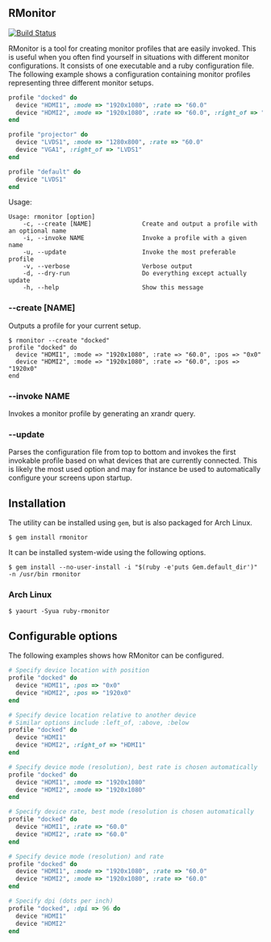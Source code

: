 ## RMonitor

[![Build Status](https://travis-ci.org/badeball/rmonitor.png)](https://travis-ci.org/badeball/rmonitor)

RMonitor is a tool for creating monitor profiles that are easily invoked. This
is useful when you often find yourself in situations with different monitor
configurations. It consists of one executable and a ruby configuration file.
The following example shows a configuration containing monitor profiles
representing three different monitor setups.

```ruby
profile "docked" do
  device "HDMI1", :mode => "1920x1080", :rate => "60.0"
  device "HDMI2", :mode => "1920x1080", :rate => "60.0", :right_of => "HDMI1"
end

profile "projector" do
  device "LVDS1", :mode => "1280x800", :rate => "60.0"
  device "VGA1", :right_of => "LVDS1"
end

profile "default" do
  device "LVDS1"
end
```

Usage:

```
Usage: rmonitor [option]
    -c, --create [NAME]              Create and output a profile with an optional name
    -i, --invoke NAME                Invoke a profile with a given name
    -u, --update                     Invoke the most preferable profile
    -v, --verbose                    Verbose output
    -d, --dry-run                    Do everything except actually update
    -h, --help                       Show this message
```

### --create [NAME]

Outputs a profile for your current setup.

```
$ rmonitor --create "docked"
profile "docked" do
  device "HDMI1", :mode => "1920x1080", :rate => "60.0", :pos => "0x0"
  device "HDMI2", :mode => "1920x1080", :rate => "60.0", :pos => "1920x0"
end
```

### --invoke NAME

Invokes a monitor profile by generating an xrandr query.

### --update

Parses the configuration file from top to bottom and invokes the first
invokable profile based on what devices that are currently connected. This is
likely the most used option and may for instance be used to automatically
configure your screens upon startup.

## Installation

The utility can be installed using `gem`, but is also packaged for Arch Linux.

```
$ gem install rmonitor
```

It can be installed system-wide using the following options.

```
$ gem install --no-user-install -i "$(ruby -e'puts Gem.default_dir')" -n /usr/bin rmonitor
```

### Arch Linux

```
$ yaourt -Syua ruby-rmonitor
```

## Configurable options

The following examples shows how RMonitor can be configured.

```ruby
# Specify device location with position
profile "docked" do
  device "HDMI1", :pos => "0x0"
  device "HDMI2", :pos => "1920x0"
end
```

```ruby
# Specify device location relative to another device
# Similar options include :left_of, :above, :below
profile "docked" do
  device "HDMI1"
  device "HDMI2", :right_of => "HDMI1"
end
```

```ruby
# Specify device mode (resolution), best rate is chosen automatically
profile "docked" do
  device "HDMI1", :mode => "1920x1080"
  device "HDMI2", :mode => "1920x1080"
end
```

```ruby
# Specify device rate, best mode (resolution is chosen automatically
profile "docked" do
  device "HDMI1", :rate => "60.0"
  device "HDMI2", :rate => "60.0"
end
```

```ruby
# Specify device mode (resolution) and rate
profile "docked" do
  device "HDMI1", :mode => "1920x1080", :rate => "60.0"
  device "HDMI2", :mode => "1920x1080", :rate => "60.0"
end
```

```ruby
# Specify dpi (dots per inch)
profile "docked", :dpi => 96 do
  device "HDMI1"
  device "HDMI2"
end
```
